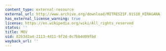 ```yaml
---
content_type: external-resource
external_url: http://www.archive.org/download/MITRES21F.01S10_HIRAGANA_EXERCISES/4c1.mov
has_external_license_warning: true
license: https://en.wikipedia.org/wiki/All_rights_reserved
status: ''
title: MOV
uid: 82b3d2a4-2113-4d11-9f2d-0c7bb4d09fbd
wayback_url: ''
---
```

